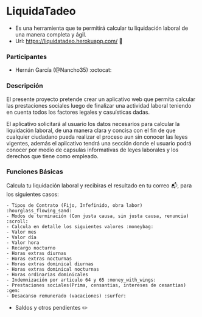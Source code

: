 # LiquidaTadeo

- Es una herramienta que te permitirá calcular tu liquidación laboral de una manera completa y ágil.
- Url: https://liquidatadeo.herokuapp.com/ :mega:


### Participantes
- Hernán García (@Nancho35) 		:octocat:

### Descripción 

El presente proyecto pretende crear un aplicativo web que permita calcular las prestaciones sociales luego de finalizar una actividad laboral teniendo en cuenta todos los factores legales y casuísticas dadas.

El aplicativo solicitará al usuario los datos necesarios para calcular la liquidación laboral, de una manera clara y concisa con el fin de que cualquier ciudadano pueda realizar el proceso aun sin conocer las leyes vigentes, además el aplicativo tendrá una sección donde el usuario podrá conocer por medio de capsulas informativas de leyes laborales y los derechos que tiene como empleado.



### Funciones Básicas

Calcula tu liquidación laboral y recibiras el resultado en tu correo :mailbox_with_mail:, para los siguientes casos:

	- Tipos de Contrato (Fijo, Infefinido, obra labor) :hourglass_flowing_sand:
	- Modos de terminación (Con justa causa, sin justa causa, renuncia)  :scroll:
	- Calcula en detalle los siguientes valores :moneybag:
    - Valor mes
    - Valor día
    - Valor hora
    - Recargo nocturno
    - Horas extras diurnas
    - Horas extras nocturnas
    - Horas extras dominical diurnas
    - Horas extras dominical nocturnas
    - Horas ordinarias dominicales
	- Indemnización por articulo 64 y 65 :money_with_wings:
	- Prestaciones sociales(Prima, censantias, intereses de cesantias) :gem:
	- Desacanso remunerado (vacaciones) :surfer:
  - Saldos y otros pendientes :pencil2:
